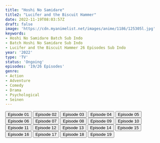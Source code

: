 ```yaml
---
title: "Hoshi No Samidare"
title2: "Lucifer and the Biscuit Hammer"
date: 2022-11-19T08:03:57Z
draft: false
image: 'https://cdn.myanimelist.net/images/anime/1186/125305l.jpg'
keywords:
- Hoshi No Samidare Batch Sub Indo
- Batch Hoshi No Samidare Sub Indo
- Lucifer and the Biscuit Hammer 26 Episodes Sub Indo
year: '2022'
type: 'TV'
status: 'Ongoing'
episodes: '19/26 Episodes'
genre:
- Action
- Adventure
- Comedy
- Drama
- Psychological
- Seinen
---
```


<div class="d-g gg-5 gtc-r ai-c">
<button onclick="window.open('?kur=KOI KISAMA/HSSMD/1/MP4/Kuramanime-HSSMD-01-480p-Gokai','_blank')">Episode 01</button>
<button onclick="window.open('?kur=KOI KISAMA/HSSMD/2/MP4/Kuramanime-HSSMD-02-480p-Gokai','_blank')">Episode 02</button>
<button onclick="window.open('?kur=KOI KISAMA/HSSMD/3/MP4/Kuramanime-HSSMD-03-480p-Gokai','_blank')">Episode 03</button>
<button onclick="window.open('?kur=KOI KISAMA/HSSMD/4/MP4/Kuramanime-HSSMD-04-480p-Gokai','_blank')">Episode 04</button>
<button onclick="window.open('?kur=KOI KISAMA/HSSMD/5/MP4/Kuramanime-HSSMD-05-480p-Gokai','_blank')">Episode 05</button>
<button onclick="window.open('?kur=KOI KISAMA/HSSMD/6/MP4/Kuramanime-HSSMD-06-480p-Gokai','_blank')">Episode 06</button>
<button onclick="window.open('?kur=KOI KISAMA/HSSMD/7/MP4/Kuramanime-HSSMD-07-480p-Gokai','_blank')">Episode 07</button>
<button onclick="window.open('?kur=KOI KISAMA/HSSMD/8/MP4/Kuramanime-HSSMD-08-480p-Gokai','_blank')">Episode 08</button>
<button onclick="window.open('?kur=KOI KISAMA/HSSMD/9/MP4/Kuramanime-HSSMD-09-480p-Gokai','_blank')">Episode 09</button>
<button onclick="window.open('?kur=KOI KISAMA/HSSMD/10/MP4/Kuramanime-HSSMD-10-480p-Gokai','_blank')">Episode 10</button>
<button onclick="window.open('?arc=hb8LUyiC0R_20220918/11/MP4/Kuramanime-HSSMD-11-480p-Gokai','_blank')">Episode 11</button>
<button onclick="window.open('?arc=OiYG33Pkyj_20220928/12/MP4/Kuramanime-HSSMD-12-480p-Gokai','_blank')">Episode 12</button>
<button onclick="window.open('?arc=DVyThwRmtR_20221008/13/MP4/Kuramanime-HSSMD-13-480p-BGlobal','_blank')">Episode 13</button>
<button onclick="window.open('?arc=D6eypp1fWX_20221015/14/MP4/Kuramanime-HSSMD-14-480p-BGlobal','_blank')">Episode 14</button>
<button onclick="window.open('?arc=77FXcLv7nI_20221022/15/MP4/Kuramanime-HSSMD-15-480p-BGlobal','_blank')">Episode 15</button>
<button onclick="window.open('?arc=ElbtKcXx4U_20221029/16/MP4/Kuramanime-HSSMD-16-480p-BGlobal','_blank')">Episode 16</button>
<button onclick="window.open('?arc=dB15amrKjR_20221105/17/MP4/Kuramanime-HSSMD-17-480p-BGlobal','_blank')">Episode 17</button>
<button onclick="window.open('?arc=XY2Ygr2Umv_20221112/18/MP4/Kuramanime-HSSMD-18-480p-BGlobal','_blank')">Episode 18</button>
<button onclick="window.open('?arc=n2fnFB6mGO_20221119/19/MP4/Kuramanime-HSSMD-19-480p-BGlobal','_blank')">Episode 19</button>
</div>